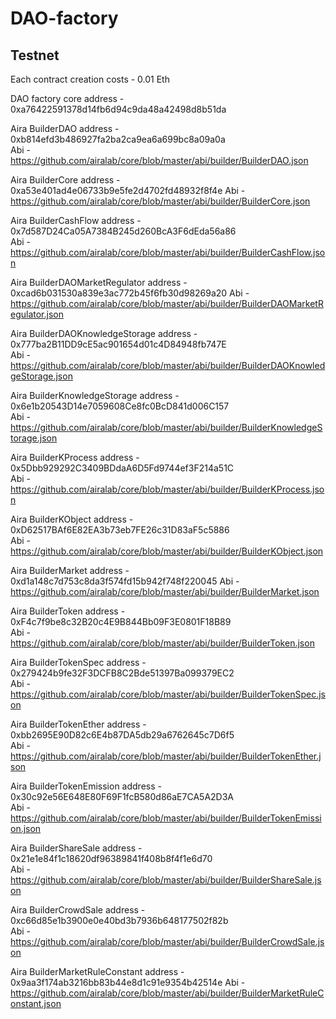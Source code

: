 # DAO-factory

## Testnet

Each contract creation costs - 0.01 Eth

DAO factory core address - 0xa76422591378d14fb6d94c9da48a42498d8b51da

Aira BuilderDAO address - 0xb814efd3b486927fa2ba2ca9ea6a699bc8a09a0a  
Abi - https://github.com/airalab/core/blob/master/abi/builder/BuilderDAO.json

Aira BuilderCore address - 0xa53e401ad4e06733b9e5fe2d4702fd48932f8f4e 
Abi - https://github.com/airalab/core/blob/master/abi/builder/BuilderCore.json

Aira BuilderCashFlow address - 0x7d587D24Ca05A7384B245d260BcA3F6dEda56a86  
Abi - https://github.com/airalab/core/blob/master/abi/builder/BuilderCashFlow.json

Aira BuilderDAOMarketRegulator address - 0xcad6b031530a839e3ac772b45f6fb30d98269a20 
Abi - https://github.com/airalab/core/blob/master/abi/builder/BuilderDAOMarketRegulator.json

Aira BuilderDAOKnowledgeStorage address - 0x777ba2B11DD9cE5ac901654d01c4D84948fb747E  
Abi - https://github.com/airalab/core/blob/master/abi/builder/BuilderDAOKnowledgeStorage.json

Aira BuilderKnowledgeStorage address - 0x6e1b20543D14e7059608Ce8fc0BcD841d006C157  
Abi - https://github.com/airalab/core/blob/master/abi/builder/BuilderKnowledgeStorage.json

Aira BuilderKProcess address - 0x5Dbb929292C3409BDdaA6D5Fd9744ef3F214a51C  
Abi - https://github.com/airalab/core/blob/master/abi/builder/BuilderKProcess.json

Aira BuilderKObject address - 0xD62517BAf6E82EA3b73eb7FE26c31D83aF5c5886  
Abi - https://github.com/airalab/core/blob/master/abi/builder/BuilderKObject.json

Aira BuilderMarket address - 0xd1a148c7d753c8da3f574fd15b942f748f220045
Abi - https://github.com/airalab/core/blob/master/abi/builder/BuilderMarket.json

Aira BuilderToken address - 0xF4c7f9be8c32B20c4E9B844Bb09F3E0801F18B89  
Abi - https://github.com/airalab/core/blob/master/abi/builder/BuilderToken.json

Aira BuilderTokenSpec address - 0x279424b9fe32F3DCFB8C2Bde51397Ba099379EC2  
Abi - https://github.com/airalab/core/blob/master/abi/builder/BuilderTokenSpec.json

Aira BuilderTokenEther address - 0xbb2695E90D82c6E4b87DA5db29a6762645c7D6f5  
Abi - https://github.com/airalab/core/blob/master/abi/builder/BuilderTokenEther.json
 
Aira BuilderTokenEmission address - 0x30c92e56E648E80F69F1fcB580d86aE7CA5A2D3A  
Abi - https://github.com/airalab/core/blob/master/abi/builder/BuilderTokenEmission.json

Aira BuilderShareSale address - 0x21e1e84f1c18620df96389841f408b8f4f1e6d70  
Abi - https://github.com/airalab/core/blob/master/abi/builder/BuilderShareSale.json

Aira BuilderCrowdSale address - 0xc66d85e1b3900e0e40bd3b7936b648177502f82b  
Abi - https://github.com/airalab/core/blob/master/abi/builder/BuilderCrowdSale.json

Aira BuilderMarketRuleConstant address - 0x9aa3f174ab3216bb83b44e8d1c91e9354b42514e 
Abi - https://github.com/airalab/core/blob/master/abi/builder/BuilderMarketRuleConstant.json
